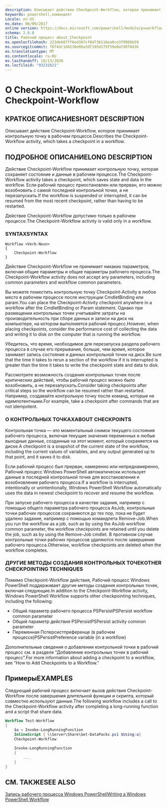 ```yaml
---
description: Описывает действие Checkpoint-Workflow, которое принимает контрольную точку в рабочем процессе.
keywords: powershell,командлет
Locale: en-US
ms.date: 06/09/2017
online version: https://docs.microsoft.com/powershell/module/psworkflow/about/about_checkpoint-workflow?view=powershell-5.1&WT.mc_id=ps-gethelp
schema: 2.0.0
title: Рабочий процесс about_Checkpoint
ms.openlocfilehash: 223deb07ff6ed387cf04736116ea0ce3f998bb59
ms.sourcegitcommit: f874dc1d4236e06a3df195d179f59e0a7d9f8436
ms.translationtype: MT
ms.contentlocale: ru-RU
ms.lasthandoff: 10/13/2020
ms.locfileid: "93231621"
---
```

# <a name="about-checkpoint-workflow"></a><span data-ttu-id="3be58-104">О Checkpoint-Workflow</span><span class="sxs-lookup"><span data-stu-id="3be58-104">About Checkpoint-Workflow</span></span>

## <a name="short-description"></a><span data-ttu-id="3be58-105">КРАТКОЕ ОПИСАНИЕ</span><span class="sxs-lookup"><span data-stu-id="3be58-105">SHORT DESCRIPTION</span></span>
<span data-ttu-id="3be58-106">Описывает действие Checkpoint-Workflow, которое принимает контрольную точку в рабочем процессе.</span><span class="sxs-lookup"><span data-stu-id="3be58-106">Describes the Checkpoint-Workflow activity, which takes a checkpoint in a workflow.</span></span>

## <a name="long-description"></a><span data-ttu-id="3be58-107">ПОДРОБНОЕ ОПИСАНИЕ</span><span class="sxs-lookup"><span data-stu-id="3be58-107">LONG DESCRIPTION</span></span>

<span data-ttu-id="3be58-108">Действие Checkpoint-Workflow принимает контрольную точку, которая сохраняет состояние и данные в рабочем процессе.</span><span class="sxs-lookup"><span data-stu-id="3be58-108">The Checkpoint-Workflow activity takes a checkpoint, which saves state and data in the workflow.</span></span> <span data-ttu-id="3be58-109">Если рабочий процесс приостановлен или прерван, его можно возобновить с самой последней контрольной точки, а не перезапускать.</span><span class="sxs-lookup"><span data-stu-id="3be58-109">If the workflow is suspended or interrupted, it can be resumed from the most recent checkpoint, rather than having to be restarted.</span></span>

<span data-ttu-id="3be58-110">Действие Checkpoint-Workflow допустимо только в рабочем процессе.</span><span class="sxs-lookup"><span data-stu-id="3be58-110">The Checkpoint-Workflow activity is valid only in a workflow.</span></span>

### <a name="syntax"></a><span data-ttu-id="3be58-111">SYNTAX</span><span class="sxs-lookup"><span data-stu-id="3be58-111">SYNTAX</span></span>

```
Workflow <Verb-Noun>
{
    Checkpoint-Workflow
}
```

<span data-ttu-id="3be58-112">Действие Checkpoint-Workflow не принимает никаких параметров, включая общие параметры и общие параметры рабочего процесса.</span><span class="sxs-lookup"><span data-stu-id="3be58-112">The Checkpoint-Workflow activity does not accept any parameters, including common parameters and workflow common parameters.</span></span>

<span data-ttu-id="3be58-113">Вы можете поместить контрольную точку Checkpoint-Activity в любое место в рабочем процессе после инструкции CmdletBinding или param.</span><span class="sxs-lookup"><span data-stu-id="3be58-113">You can place the Checkpoint-Activity checkpoint anywhere in a workflow after the CmdletBinding or Param statement.</span></span> <span data-ttu-id="3be58-114">Однако при размещении контрольных точек учитывайте затраты на производительность при сборе данных и записи на диск на компьютере, на котором выполняется рабочий процесс.</span><span class="sxs-lookup"><span data-stu-id="3be58-114">However, when placing checkpoints, consider the performance cost of collecting the data and writing it to disk on the computer that is running the workflow.</span></span>

<span data-ttu-id="3be58-115">Убедитесь, что время, необходимое для перезапуска раздела рабочего процесса в случае его прерывания, больше, чем время, которое занимает запись состояния и данных контрольной точки на диск.</span><span class="sxs-lookup"><span data-stu-id="3be58-115">Be sure that the time it takes to rerun a section of the workflow if it is interrupted is greater than the time it takes to write the checkpoint state and data to disk.</span></span>

<span data-ttu-id="3be58-116">Рассмотрите возможность создания контрольных точек после критических действий, чтобы рабочий процесс можно было возобновить, а не перезапускать.</span><span class="sxs-lookup"><span data-stu-id="3be58-116">Consider taking checkpoints after critical steps so the workflow can be resumed rather than restarted.</span></span> <span data-ttu-id="3be58-117">Например, создавайте контрольную точку после команд, которые не идемпотентными.</span><span class="sxs-lookup"><span data-stu-id="3be58-117">For example, take a checkpoint after commands that are not idempotent.</span></span>

### <a name="about-checkpoints"></a><span data-ttu-id="3be58-118">О КОНТРОЛЬНЫХ ТОЧКАХ</span><span class="sxs-lookup"><span data-stu-id="3be58-118">ABOUT CHECKPOINTS</span></span>

<span data-ttu-id="3be58-119">Контрольная точка — это моментальный снимок текущего состояния рабочего процесса, включая текущие значения переменных и любые выходные данные, созданные на этот момент, который сохраняется на диске.</span><span class="sxs-lookup"><span data-stu-id="3be58-119">A checkpoint is a snapshot of the current state of the workflow, including the current values of variables, and any output generated up to that point, and it saves it to disk.</span></span>

<span data-ttu-id="3be58-120">Если рабочий процесс был прерван, намеренно или непреднамеренно, Рабочий процесс Windows PowerShell автоматически использует данные в последней контрольной точке для восстановления и возобновления рабочего процесса.</span><span class="sxs-lookup"><span data-stu-id="3be58-120">If a workflow is interrupted, intentionally or unintentionally, Windows PowerShell Workflow automatically uses the data in newest checkpoint to recover and resume the workflow.</span></span>

<span data-ttu-id="3be58-121">При запуске рабочего процесса в качестве задания, например с помощью общего параметра рабочего процесса AsJob, контрольные точки рабочих процессов сохраняются до тех пор, пока не будет удалено задание, например с помощью командлета Remove-Job.</span><span class="sxs-lookup"><span data-stu-id="3be58-121">When you run the workflow as a job, such as by using the AsJob workflow common parameter, the workflow checkpoints are retained until you delete the job, such as by using the Remove-Job cmdlet.</span></span>
<span data-ttu-id="3be58-122">В противном случае контрольные точки рабочих процессов удаляются после завершения рабочего процесса.</span><span class="sxs-lookup"><span data-stu-id="3be58-122">Otherwise, workflow checkpoints are deleted when the workflow completes.</span></span>

### <a name="other-checkpointing-techniques"></a><span data-ttu-id="3be58-123">ДРУГИЕ МЕТОДЫ СОЗДАНИЯ КОНТРОЛЬНЫХ ТОЧЕК</span><span class="sxs-lookup"><span data-stu-id="3be58-123">OTHER CHECKPOINTING TECHNIQUES</span></span>

<span data-ttu-id="3be58-124">Помимо Checkpoint-Workflow действия, Рабочий процесс Windows PowerShell поддерживает другие методы создания контрольных точек, включая следующие.</span><span class="sxs-lookup"><span data-stu-id="3be58-124">In addition to the Checkpoint-Workflow activity, Windows PowerShell Workflow supports other checkpointing techniques, including the following:</span></span>

- <span data-ttu-id="3be58-125">Общий параметр рабочего процесса PSPersist</span><span class="sxs-lookup"><span data-stu-id="3be58-125">PSPersist workflow common parameter</span></span>
- <span data-ttu-id="3be58-126">Общий параметр действия PSPersist</span><span class="sxs-lookup"><span data-stu-id="3be58-126">PSPersist activity common parameter</span></span>
- <span data-ttu-id="3be58-127">Переменная Псперсистпреференце (в рабочем процессе)</span><span class="sxs-lookup"><span data-stu-id="3be58-127">PSPersistPreference variable (in a workflow)</span></span>

<span data-ttu-id="3be58-128">Дополнительные сведения о добавлении контрольной точки в рабочий процесс см. в разделе "Добавление контрольных точек в рабочий процесс".</span><span class="sxs-lookup"><span data-stu-id="3be58-128">For more information about adding a checkpoint to a workflow, see "How to Add Checkpoints to a Workflow."</span></span>

## <a name="examples"></a><span data-ttu-id="3be58-129">Примеры</span><span class="sxs-lookup"><span data-stu-id="3be58-129">EXAMPLES</span></span>

<span data-ttu-id="3be58-130">Следующий рабочий процесс включает вызов действия Checkpoint-Workflow после завершения длительной функции и скрипта, который совместно используют данные.</span><span class="sxs-lookup"><span data-stu-id="3be58-130">The following workflow includes a call to the Checkpoint-Workflow activity after completing a long-running function and a script that share data.</span></span>

```powershell
Workflow Test-Workflow
{
    $a = Invoke-LongRunningFunction
    InlineScript { \\Server\Share\Get-DataPacks.ps1 $Using:a}
    Checkpoint-Workflow

    Invoke-LongRunningFunction
    {
        ...
    }
}
```

## <a name="see-also"></a><span data-ttu-id="3be58-131">СМ. ТАКЖЕ</span><span class="sxs-lookup"><span data-stu-id="3be58-131">SEE ALSO</span></span>

[<span data-ttu-id="3be58-132">Запись рабочего процесса Windows PowerShell</span><span class="sxs-lookup"><span data-stu-id="3be58-132">Writing a Windows PowerShell Workflow</span></span>](/previous-versions/powershell/scripting/developer/workflow/writing-a-windows-powershell-workflow)
